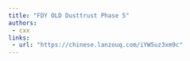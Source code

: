 ```yaml
---
title: "FDY OLD Dusttrust Phase 5"
authors:
 - cxx
links:
 - url: "https://chinese.lanzouq.com/iYW5uz3xm9c"
---
```


